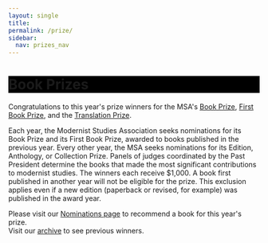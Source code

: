 ```yaml
---
layout: single
title:
permalink: /prize/
sidebar:
  nav: prizes_nav
---
```

 
<div id="main-banner">
	<div class="page__hero--overlay"
  style="background-color: #000; background-image: linear-gradient(rgba(0, 0, 0, 0.5), rgba(0, 0, 0, 0.5)), url(/msa/assets/book_prize1.jpg);">
		<div class="wrapper">
		  <h1 id="page-title" class="page__title" itemprop="headline">       
			  Book Prizes    
		  </h1> 
		</div>
	</div>
</div>

<!--
<div id="main-banner">
	<img src="/assets/book_prize1.jpg" width="150"/>
	<img src="/assets/book_prize4.jpg" width="150"/>
	<img src="/assets/book_prize5.jpg" width="150"/>
</div>

<h1>Book Prizes</h1>
-->

  <!-- #BeginEditable "content" -->
<p>Congratulations to this year's prize winners for the MSA's <a
		href="/msa/prizes/shortlist/">Book Prize</a>, <a
		href="/msa/prizes/first-book/">First Book Prize</a>, and the <a
		href="/msa/prizes/translation/">Translation
		Prize</a>.</p>
<p>Each year, the Modernist Studies Association seeks nominations for
	its Book Prize and its First Book Prize, awarded to books published
	in the previous year. Every other year, the MSA seeks nominations
	for its Edition, Anthology, or Collection Prize. Panels of judges
	coordinated by the Past President determine the books that made the
	most significant contributions to modernist studies. The winners
	each receive $1,000. A book first published in another year will not
	be eligible for the prize. This exclusion applies even if a new
	edition (paperback or revised, for example) was published in the
	award year.</p>
<p>Please visit our <a href="/msa/prizes/nominations">Nominations page</a>
	to recommend a book for this year's prize.<br /> Visit our <a
		href="/msa/prizes/previous-winners">archive</a> to see previous
	winners.</p>
<!-- #EndEditable -->


<!-- end main -->
